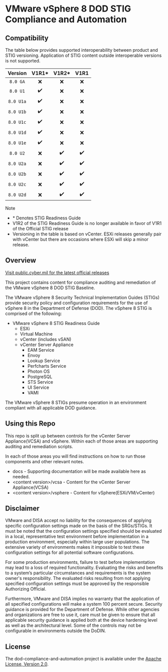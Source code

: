 # VMware vSphere 8 DOD STIG Compliance and Automation

## Compatibility
The table below provides supported interoperability between product and STIG versioning. Application of STIG content outside interoperable versions is not supported.

|      Version      |        V1R1*       |         V1R2*      |         V1R1       |
|:-----------------:|:------------------:|:------------------:|:------------------:|
|     `8.0 GA`      |        :x:         |         :x:        |         :x:        |
|     `8.0 U1`      | :heavy_check_mark: |         :x:        |         :x:        |
|     `8.0 U1a`     | :heavy_check_mark: |         :x:        |         :x:        |
|     `8.0 U1b`     | :heavy_check_mark: |         :x:        |         :x:        |
|     `8.0 U1c`     | :heavy_check_mark: |         :x:        |         :x:        |
|     `8.0 U1d`     | :heavy_check_mark: |         :x:        |         :x:        |
|     `8.0 U1e`     | :heavy_check_mark: |         :x:        |         :x:        |
|     `8.0 U2`      |        :x:         | :heavy_check_mark: | :heavy_check_mark: |
|     `8.0 U2a`     |        :x:         | :heavy_check_mark: | :heavy_check_mark: |
|     `8.0 U2b`     |        :x:         | :heavy_check_mark: | :heavy_check_mark: |
|     `8.0 U2c`     |        :x:         | :heavy_check_mark: | :heavy_check_mark: |
|     `8.0 U2d`     |        :x:         | :heavy_check_mark: | :heavy_check_mark: |

> [!NOTE]
> - \* Denotes STIG Readiness Guide  
> - V1R2 of the STIG Readiness Guide is no longer available in favor of V1R1 of the Official STIG release  
> - Versioning in the table is based on vCenter. ESXi releases generally pair with vCenter but there are occasions where ESXi will skip a minor release. 

## Overview
[Visit public.cyber.mil for the latest official releases](https://public.cyber.mil/stigs/)

This project contains content for compliance auditing and remediation of the VMware vSphere 8 DOD STIG Baseline.

The VMware vSphere 8 Security Technical Implementation Guides (STIGs) provide security policy and configuration requirements for the use of vSphere 8 in the Department of Defense (DOD). The vSphere 8 STIG is comprised of the following:

- VMware vSphere 8 STIG Readiness Guide
  - ESXi
  - Virtual Machine
  - vCenter (includes vSAN)
  - vCenter Server Appliance
    - EAM Service
    - Envoy
    - Lookup Service
    - Perfcharts Service
    - Photon OS
    - PostgreSQL
    - STS Service
    - UI Service
    - VAMI

The VMware vSphere 8 STIGs presume operation in an environment compliant with all applicable DOD guidance.

## Using this Repo
This repo is split up between controls for the vCenter Server Appliance(VCSA) and vSphere.  Within each of those areas are supporting auditing and remediation scripts.  

In each of those areas you will find instructions on how to run those components and other relevant notes.  

- docs - Supporting documentation will be made available here as needed.
- \<content version\>/vcsa - Content for the vCenter Server Appliance(VCSA)
- \<content version\>/vsphere - Content for vSphere(ESXi/VM/vCenter)

## Disclaimer
VMware and DISA accept no liability for the consequences of applying specific configuration settings made on the basis of the SRGs/STIGs. It must be noted that the configuration settings specified should be evaluated in a local, representative test environment before implementation in a production environment, especially within large user populations. The extensive variety of environments makes it impossible to test these configuration settings for all potential software configurations.

For some production environments, failure to test before implementation may lead to a loss of required functionality. Evaluating the risks and benefits to a system’s particular circumstances and requirements is the system owner's responsibility. The evaluated risks resulting from not applying specified configuration settings must be approved by the responsible Authorizing Official.

Furthermore, VMware and DISA implies no warranty that the application of all specified configurations will make a system 100 percent secure. Security guidance is provided for the Department of Defense. While other agencies and organizations are free to use it, care must be given to ensure that all applicable security guidance is applied both at the device hardening level as well as the architectural level. Some of the controls may not be configurable in environments outside the DoDIN.

## License
The dod-compliance-and-automation project is available under the [Apache License, Version 2.0](LICENSE).
